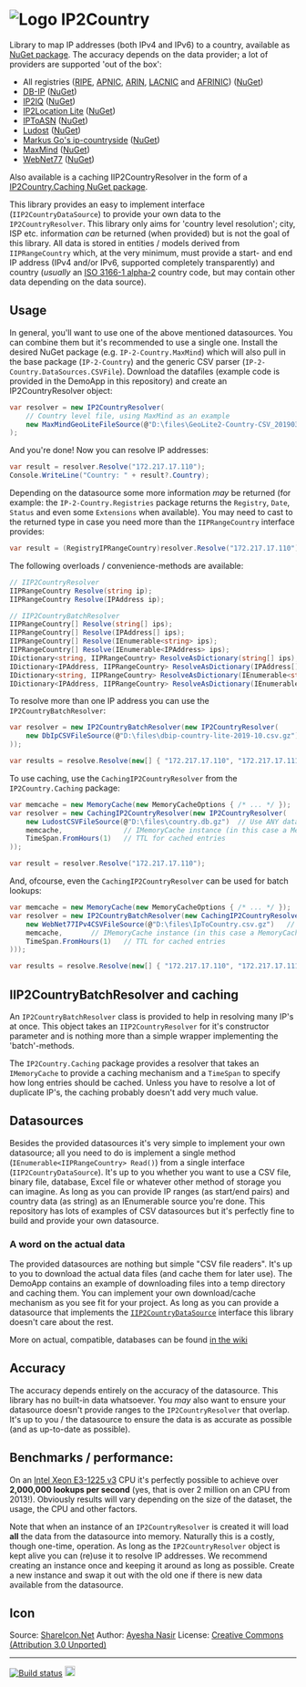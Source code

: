# ![Logo](https://raw.githubusercontent.com/RobThree/IP2Country/master/icons/icon.png) IP2Country
Library to map IP addresses (both IPv4 and IPv6) to a country, available as [NuGet package](https://www.nuget.org/packages/IP-2-Country/). The accuracy depends on the data provider; a lot of providers are supported 'out of the box':

* All registries ([RIPE](https://www.ripe.net/), [APNIC](https://www.apnic.net/), [ARIN](https://www.arin.net/), [LACNIC](http://www.lacnic.net/) and [AFRINIC](https://www.afrinic.net/)) ([NuGet](https://www.nuget.org/packages/IP-2-Country.Registries/))
* [DB-IP](https://db-ip.com/) ([NuGet](https://www.nuget.org/packages/IP-2-Country.DbIp/))
* [IP2IQ](http://www.ip2iq.com/) ([NuGet](https://www.nuget.org/packages/IP-2-Country.IP2IQ/))
* [IP2Location Lite](https://lite.ip2location.com/) ([NuGet](https://www.nuget.org/packages/IP-2-Country.IP2Location.Lite/))
* [IPToASN](https://iptoasn.com/) ([NuGet](https://www.nuget.org/packages/IP-2-Country.IpToAsn/))
* [Ludost](https://ip.ludost.net/) ([NuGet](https://www.nuget.org/packages/IP-2-Country.Ludost/))
* [Markus Go's ip-countryside](https://github.com/Markus-Go/ip-countryside/) ([NuGet](https://www.nuget.org/packages/IP-2-Country.MarkusGo/))
* [MaxMind](https://www.maxmind.com) ([NuGet](https://www.nuget.org/packages/IP-2-Country.MaxMind/))
* [WebNet77](http://software77.net/geo-ip/) ([NuGet](https://www.nuget.org/packages/IP-2-Country.WebNet77/))

Also available is a caching IIP2CountryResolver in the form of a [IP2Country.Caching NuGet package](https://www.nuget.org/packages/IP2Country.Caching).

This library provides an easy to implement interface (`IIP2CountryDataSource`) to provide your own data to the `IP2CountryResolver`. This library only aims for 'country level resolution'; city, ISP etc. information _can_ be returned (when provided) but is not the goal of this library. All data is stored in entities / models derived from `IIPRangeCountry` which, at the very minimum, must provide a start- and end IP address (IPv4 and/or IPv6, supported completely transparently) and country (_usually_ an [ISO 3166-1 alpha-2](https://en.wikipedia.org/wiki/ISO_3166-1_alpha-2) country code, but may contain other data depending on the data source).

## Usage

In general, you'll want to use one of the above mentioned datasources. You can combine them but it's recommended to use a single one. Install the desired NuGet package (e.g. `IP-2-Country.MaxMind`) which will also pull in the base package (`IP-2-Country`) and the generic CSV parser (`IP-2-Country.DataSources.CSVFile`). Download the datafiles (example code is provided in the DemoApp in this repository) and create an IP2CountryResolver object:

```c#
var resolver = new IP2CountryResolver(
    // Country level file, using MaxMind as an example
    new MaxMindGeoLiteFileSource(@"D:\files\GeoLite2-Country-CSV_20190305.zip")
);
```

And you're done! Now you can resolve IP addresses:

```c#
var result = resolver.Resolve("172.217.17.110");
Console.WriteLine("Country: " + result?.Country);
```

Depending on the datasource some more information _may_ be returned (for example: the `IP-2-Country.Registries` package returns the `Registry`, `Date`, `Status` and even some `Extensions` when available). You may need to cast to the returned type in case you need more than the `IIPRangeCountry` interface provides:

```c#
var result = (RegistryIPRangeCountry)resolver.Resolve("172.217.17.110");
```

The following overloads / convenience-methods are available:

```c#
// IIP2CountryResolver
IIPRangeCountry Resolve(string ip);
IIPRangeCountry Resolve(IPAddress ip);

// IIP2CountryBatchResolver
IIPRangeCountry[] Resolve(string[] ips);
IIPRangeCountry[] Resolve(IPAddress[] ips);
IIPRangeCountry[] Resolve(IEnumerable<string> ips);
IIPRangeCountry[] Resolve(IEnumerable<IPAddress> ips);
IDictionary<string, IIPRangeCountry> ResolveAsDictionary(string[] ips);
IDictionary<IPAddress, IIPRangeCountry> ResolveAsDictionary(IPAddress[] ips);
IDictionary<string, IIPRangeCountry> ResolveAsDictionary(IEnumerable<string> ips);
IDictionary<IPAddress, IIPRangeCountry> ResolveAsDictionary(IEnumerable<IPAddress> ips);
````

To resolve more than one IP address you can use the `IP2CountryBatchResolver`:

```c#
var resolver = new IP2CountryBatchResolver(new IP2CountryResolver(
    new DbIpCSVFileSource(@"D:\files\dbip-country-lite-2019-10.csv.gz")	// Use ANY datasource you want
));

var results = resolve.Resolve(new[] { "172.217.17.110", "172.217.17.111", "172.217.17.112" });
```

To use caching, use the `CachingIP2CountryResolver` from the `IP2Country.Caching` package:

```c#
var memcache = new MemoryCache(new MemoryCacheOptions { /* ... */ });
var resolver = new CachingIP2CountryResolver(new IP2CountryResolver(
    new LudostCSVFileSource(@"D:\files\country.db.gz")	// Use ANY datasource you want
	memcache,               // IMemoryCache instance (in this case a MemoryCache)
	TimeSpan.FromHours(1)	// TTL for cached entries
));

var result = resolver.Resolve("172.217.17.110");
```

And, ofcourse, even the `CachingIP2CountryResolver` can be used for batch lookups:

```c#
var memcache = new MemoryCache(new MemoryCacheOptions { /* ... */ });
var resolver = new IP2CountryBatchResolver(new CachingIP2CountryResolver(new IP2CountryResolver(
    new WebNet77IPv4CSVFileSource(@"D:\files\IpToCountry.csv.gz")	// Use ANY datasource you want
	memcache,		// IMemoryCache instance (in this case a MemoryCache)
	TimeSpan.FromHours(1)	// TTL for cached entries
)));

var results = resolve.Resolve(new[] { "172.217.17.110", "172.217.17.111", "172.217.17.112" });
```

## IIP2CountryBatchResolver and caching

An `IP2CountryBatchResolver` class is provided to help in resolving many IP's at once. This object takes an `IIP2CountryResolver` for it's constructor parameter and is nothing more than a simple wrapper implementing the 'batch'-methods.

The `IP2Country.Caching` package provides a resolver that takes an `IMemoryCache` to provide a caching mechanism and a `TimeSpan` to specify how long entries should be cached. Unless you have to resolve a lot of duplicate IP's, the caching probably doesn't add very much value.

## Datasources

Besides the provided datasources it's very simple to implement your own datasource; all you need to do is implement a single method (`IEnumerable<IIPRangeCountry> Read()`) from a single interface (`IIP2CountryDataSource`). It's up to you whether you want to use a CSV file, binary file, database, Excel file or whatever other method of storage you can imagine. As long as you can provide IP ranges (as start/end pairs) and country data (as string) as an IEnumerable source you're done. This repository has lots of examples of CSV datasources but it's perfectly fine to build and provide your own datasource.

### A word on the actual data

The provided datasources are nothing but simple "CSV file readers". It's up to you to download the actual data files (and cache them for later use). The DemoApp contains an example of downloading files into a temp directory and caching them. You can implement your own download/cache mechanism as you see fit for your project. As long as you can provide a datasource that implements the [`IIP2CountryDataSource`](IP2Country/Datasources/IIP2CountryDataSource.cs) interface this library doesn't care about the rest.

More on actual, compatible, databases can be found [in the wiki](../../wiki/IP-to-country-databases)

## Accuracy

The accuracy depends entirely on the accuracy of the datasource. This library has no built-in data whatsoever. You _may_ also want to ensure your datasource doesn't provide ranges to the `IP2CountryResolver` that overlap. It's up to you / the datasource to ensure the data is as accurate as possible (and as up-to-date as possible).

## Benchmarks / performance:

On an [Intel Xeon E3-1225 v3](https://ark.intel.com/products/75461/Intel-Xeon-Processor-E3-1225-v3-8M-Cache-3_20-GHz) CPU it's perfectly possible to achieve over **2,000,000 lookups per second** (yes, that is over 2 million on an CPU from 2013!). Obviously results will vary depending on the size of the dataset, the usage, the CPU and other factors.

Note that when an instance of an `IP2CountryResolver` is created it will load **all** the data from the datasource into memory. Naturally this is a costly, though one-time, operation. As long as the `IP2CountryResolver` object is kept alive you can (re)use it to resolve IP addresses. We recommend creating an instance once and keeping it around as long as possible. Create a new instance and swap it out with the old one if there is new data available from the datasource.

## Icon
Source: [ShareIcon.Net](https://www.shareicon.net/internet-marketing-geo-geo-location-geomarketing-ip-address-isp-address-target-888208)
Author: [Ayesha Nasir](https://www.shareicon.net/author/ayesha-nasir)
License: [Creative Commons (Attribution 3.0 Unported)](https://creativecommons.org/licenses/by/3.0/)
<hr>

[![Build status](https://ci.appveyor.com/api/projects/status/bs1l4mjdnlusv4n5?svg=true)](https://ci.appveyor.com/project/RobIII/ip2country) <a href="https://www.nuget.org/packages/IP-2-Country/"><img src="http://img.shields.io/nuget/v/IP-2-Country.svg?style=flat-square" alt="NuGet version" height="18"></a>
